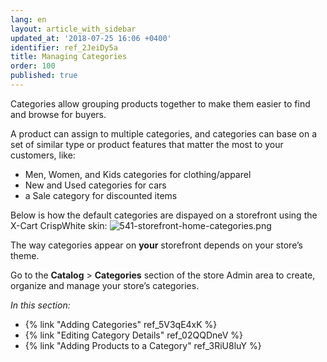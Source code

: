 ```yaml
---
lang: en
layout: article_with_sidebar
updated_at: '2018-07-25 16:06 +0400'
identifier: ref_2JeiDy5a
title: Managing Categories
order: 100
published: true
---
```

Categories allow grouping products together to make them easier to find and browse for buyers.

A product can assign to multiple categories, and categories can base on a set of similar type or product features that matter the most to your customers, like:

- Men, Women, and Kids categories for clothing/apparel
- New and Used categories for cars
- a Sale category for discounted items

Below is how the default categories are dispayed on a storefront using the X-Cart CrispWhite skin:
![541-storefront-home-categories.png]({{site.baseurl}}/attachments/ref_2JeiDy5a/541-storefront-home-categories.png)

The way categories appear on **your** storefront depends on your store’s theme.

Go to the **Catalog** > **Categories** section of the store Admin area to create, organize and manage your store’s categories.


_In this section:_

*  {% link "Adding Categories" ref_5V3qE4xK %}
*  {% link "Editing Category Details" ref_02QQDneV %}
*  {% link "Adding Products to a Category" ref_3RiU8luY %}
